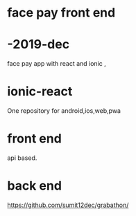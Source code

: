 
# face pay front end

# -2019-dec
face pay app with react and ionic , 

# ionic-react
One repository for android,ios,web,pwa

# front end 
api based.

# back end
https://github.com/sumit12dec/grabathon/

